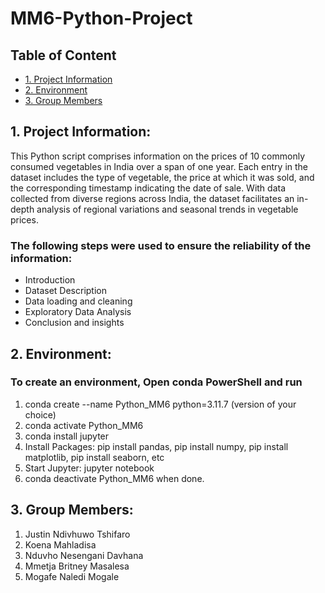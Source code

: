 # MM6-Python-Project
## Table of Content
* [1. Project Information](#1-project-information)
* [2. Environment](#2-environment)
* [3. Group Members](#3-group-members)
  

## 1. Project Information:
This Python script comprises information on the prices of 10 commonly consumed vegetables in India over a span of one year. Each entry in the dataset includes the type of vegetable, the price at which it was sold, and the corresponding timestamp indicating the date of sale. With data collected from diverse regions across India, the dataset facilitates an in-depth analysis of regional variations and seasonal trends in vegetable prices.

### The following steps were used to ensure the reliability of the information:
+ Introduction
+ Dataset Description 
+ Data loading and cleaning
+ Exploratory Data Analysis
+ Conclusion and insights

  
## 2. Environment:
### To create an environment, Open  conda PowerShell and run
1. conda create --name Python_MM6 python=3.11.7 (version of your choice)
2. conda activate Python_MM6
3. conda install jupyter
4. Install Packages: pip install pandas, pip install numpy, pip install matplotlib, pip install seaborn, etc     
5. Start Jupyter: jupyter notebook
6. conda deactivate Python_MM6 when done.
   

## 3. Group Members:
1. Justin Ndivhuwo Tshifaro
2. Koena	Mahladisa
3. Nduvho	Nesengani Davhana
4. Mmetja Britney	Masalesa
5. Mogafe Naledi Mogale
